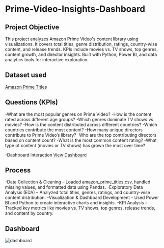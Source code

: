 # Prime-Video-Insights-Dashboard
## Project Objective
This project analyzes Amazon Prime Video's content library using visualizations. It covers total titles, genre distribution, ratings, country-wise content, and release trends. KPIs include movies vs. TV shows, top genres, content growth, and director insights. Built with Python, Power BI, and data analytics tools for interactive exploration.
## Dataset used
<a href="https://github.com/IshaGala/Prime-Video-Insights-Dashboard/blob/main/amazon_prime_titles.csv">Amazon Prime Titles</a>
## Questions (KPIs)
-What are the most popular genres on Prime Video?
-How is the content rated across different age groups?
-Which genres dominate TV shows vs. movies?
-How is the content distributed across different countries?
-Which countries contribute the most content?
-How many unique directors contribute to Prime Video’s library?
-Who are the top contributing directors based on content count?
-What is the most common content rating?
-What type of content (movies or TV shows) has grown the most over time?

-Dashboard Interaction <a href="https://github.com/IshaGala/Prime-Video-Insights-Dashboard/blob/main/dashboard.PNG">View Dashboard</a>

## Process
-Data Collection & Cleaning – Loaded amazon_prime_titles.csv, handled missing values, and formatted data using Pandas.
-Exploratory Data Analysis (EDA) – Analyzed total titles, genres, ratings, and country-wise content distribution.
-Visualization & Dashboard Development – Used Power BI and Python to create interactive charts and insights.
-KPI Analysis – Tracked key metrics like movies vs. TV shows, top genres, release trends, and content by country.

## Dashboard
![dashboard](https://github.com/user-attachments/assets/7d9212ef-8a46-4c06-afb8-cec05e700d68)
